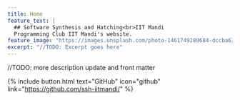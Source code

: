 ```yaml
---
title: Home
feature_text: |
  ## Software Synthesis and Hatching<br>IIT Mandi
  Programming Club IIT Mandi's website.
feature_image: "https://images.unsplash.com/photo-1461749280684-dccba630e2f6?ixlib=rb-0.3.5&q=85&fm=jpg&crop=entropy&cs=srgb&dl=ilya-pavlov-87438.jpg&s=984c02c4f4a4dff26cad172220bbdd3b"
excerpt: "//TODO: Excerpt goes here"
---
```


//TODO: more description update and front matter

{% include button.html text="GitHub" icon="github" link="https://github.com/ssh-iitmandi/" %}